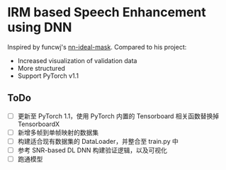 # IRM based Speech Enhancement using DNN

Inspired by funcwj's [nn-ideal-mask](https://github.com/funcwj/nn-ideal-mask). Compared to his project:

- Increased visualization of validation data
- More structured
- Support PyTorch v1.1


## ToDo

- [ ] 更新至 PyTorch 1.1，使用 PyTorch 内置的 Tensorboard 相关函数替换掉 TensorboardX
- [ ] 新增多帧到单帧映射的数据集
- [ ] 构建适合现有数据集的 DataLoader，并整合至 train.py 中
- [ ] 参考 SNR-based DL DNN 构建验证逻辑，以及可视化
- [ ] 跑通模型